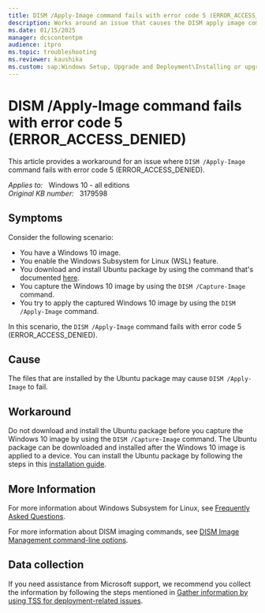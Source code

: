 ```yaml
---
title: DISM /Apply-Image command fails with error code 5 (ERROR_ACCESS_DENIED)
description: Works around an issue that causes the DISM apply image command to fail with error code 5 (ERROR_ACCESS_DENIED). Occurs when you try to apply a Windows 10 1607 image by using the Windows Subsystem for Linux (WSL) feature.
ms.date: 01/15/2025
manager: dcscontentpm
audience: itpro
ms.topic: troubleshooting
ms.reviewer: kaushika
ms.custom: sap:Windows Setup, Upgrade and Deployment\Installing or upgrading Windows, csstroubleshoot, linux-related-content
---
```

# DISM /Apply-Image command fails with error code 5 (ERROR_ACCESS_DENIED)

This article provides a workaround for an issue where `DISM /Apply-Image` command fails with error code 5 (ERROR_ACCESS_DENIED).

_Applies to:_ &nbsp; Windows 10 - all editions  
_Original KB number:_ &nbsp; 3179598

## Symptoms

Consider the following scenario:

- You have a Windows 10 image.
- You enable the Windows Subsystem for Linux (WSL) feature.
- You download and install Ubuntu package by using the command that's documented [here](/windows/wsl/reference).
- You capture the Windows 10 image by using the `DISM /Capture-Image` command.
- You try to apply the captured Windows 10 image by using the `DISM /Apply-Image` command.

In this scenario, the `DISM /Apply-Image` command fails with error code 5 (ERROR_ACCESS_DENIED).

## Cause

The files that are installed by the Ubuntu package may cause `DISM /Apply-Image` to fail.

## Workaround

Do not download and install the Ubuntu package before you capture the Windows 10 image by using the `DISM /Capture-Image` command. The Ubuntu package can be downloaded and installed after the Windows 10 image is applied to a device. You can install the Ubuntu package by following the steps in this [installation guide](/windows/wsl/install-win10).

## More Information

For more information about Windows Subsystem for Linux, see [Frequently Asked Questions](/windows/wsl/faq).

For more information about DISM imaging commands, see [DISM Image Management command-line options](/windows-hardware/manufacture/desktop/dism-image-management-command-line-options-s14).

## Data collection

If you need assistance from Microsoft support, we recommend you collect the information by following the steps mentioned in [Gather information by using TSS for deployment-related issues](../windows-troubleshooters/gather-information-using-tss-deployment.md).
